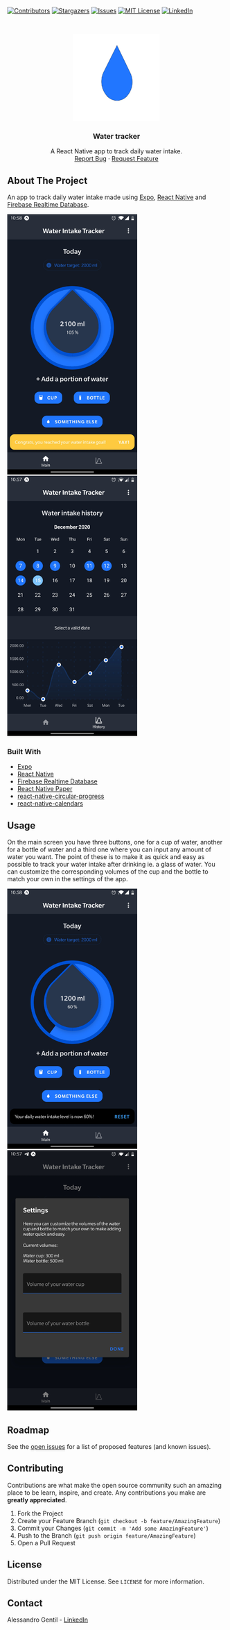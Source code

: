 <!-- PROJECT SHIELDS -->
<!--
*** I'm using markdown "reference style" links for readability.
*** Reference links are enclosed in brackets [ ] instead of parentheses ( ).
*** See the bottom of this document for the declaration of the reference variables
*** for contributors-url, forks-url, etc. This is an optional, concise syntax you may use.
*** https://www.markdownguide.org/basic-syntax/#reference-style-links
-->
<p><a href="https://github.com/vyseclown/water-tracker/graphs/contributors"><img src="https://camo.githubusercontent.com/91dfc4fbed923282b13e102dcb8808d00cea41e0740ef93874d0f69dc8954e1a/68747470733a2f2f696d672e736869656c64732e696f2f6769746875622f636f6e7472696275746f72732f68656e657474616a612f77617465722d747261636b65722e7376673f7374796c653d666f722d7468652d6261646765" alt="Contributors" data-canonical-src="https://img.shields.io/github/contributors/vyseclown/water-tracker.svg?style=for-the-badge" style="max-width:100%;"></a>
<a href="https://github.com/vyseclown/water-tracker/stargazers"><img src="https://camo.githubusercontent.com/e7c913d23be20101195bfe2fbf582246f5d0f5f22902f0ed9ecf54a83439266b/68747470733a2f2f696d672e736869656c64732e696f2f6769746875622f73746172732f68656e657474616a612f77617465722d747261636b65722e7376673f7374796c653d666f722d7468652d6261646765" alt="Stargazers" data-canonical-src="https://img.shields.io/github/stars/vyseclown/water-tracker.svg?style=for-the-badge" style="max-width:100%;"></a>
<a href="https://github.com/vyseclown/water-tracker/issues"><img src="https://camo.githubusercontent.com/45e9ba3a387499ac90957fed1e3d354716f11965cd7bcd4bbdbe0d1777302ab2/68747470733a2f2f696d672e736869656c64732e696f2f6769746875622f6973737565732f68656e657474616a612f77617465722d747261636b65722e7376673f7374796c653d666f722d7468652d6261646765" alt="Issues" data-canonical-src="https://img.shields.io/github/issues/vyseclown/water-tracker.svg?style=for-the-badge" style="max-width:100%;"></a>
<a href="https://github.com/vyseclown/water-tracker/blob/main/LICENSE"><img src="https://camo.githubusercontent.com/09088012a1d5fd655c00a219694a11490b77a1e461cac4b0bf7a1ba4a259549b/68747470733a2f2f696d672e736869656c64732e696f2f6769746875622f6c6963656e73652f68656e657474616a612f77617465722d747261636b65722e7376673f7374796c653d666f722d7468652d6261646765" alt="MIT License" data-canonical-src="https://img.shields.io/github/license/vyseclown/water-tracker.svg?style=for-the-badge" style="max-width:100%;"></a>
<a href="/vyseclown/water-tracker/blob/main/linkedin.com/in/alessandrogentil"><img src="https://camo.githubusercontent.com/1ffde4ea8d2869a62cdf80282516c524e1109befc83d6339aae7a55d94ff4ae5/68747470733a2f2f696d672e736869656c64732e696f2f62616467652f2d4c696e6b6564496e2d626c61636b2e7376673f7374796c653d666f722d7468652d6261646765266c6f676f3d6c696e6b6564696e26636f6c6f72423d353535" alt="LinkedIn" data-canonical-src="https://img.shields.io/badge/-LinkedIn-black.svg?style=for-the-badge&amp;logo=linkedin&amp;colorB=555" style="max-width:100%;"></a></p>


<!-- PROJECT LOGO -->
<br />
<p align="center">
  <a href="https://github.com/vyseclown/water-tracker/">
    <img src="assets/logo.png" alt="Logo" width="200" height="200">
  </a>

  <h3 align="center">Water tracker</h3>

  <p align="center">
    A React Native app to track daily water intake.
    <br />
    <a href="https://github.com/vyseclown/water-tracker/issues">Report Bug</a>
    ·
    <a href="https://github.com/vyseclown/water-tracker/issues">Request Feature</a>
  </p>
</p>



<!-- TABLE OF CONTENTS -->



<!-- ABOUT THE PROJECT -->
## About The Project

An app to track daily water intake made using [Expo](https://expo.io/), [React Native](https://reactnative.dev/) and [Firebase Realtime Database](https://firebase.google.com/docs/database).

<img src="./assets/Screenshot_20201215-225828.jpg" width="300" alt="Screenshot of project"/>   <img src="./assets/Screenshot_20201215-225728.jpg" width="300" alt="Screenshot of project"/>


### Built With

* [Expo](https://expo.io/)
* [React Native](https://reactnative.dev/)
* [Firebase Realtime Database](https://firebase.google.com/docs/database)
* [React Native Paper](https://callstack.github.io/react-native-paper/)
* [react-native-circular-progress](https://github.com/bartgryszko/react-native-circular-progress)
* [react-native-calendars](https://github.com/wix/react-native-calendars)

<!-- USAGE EXAMPLES -->
## Usage

On the main screen you have three buttons, one for a cup of water, another for a bottle of water and a third one where you can input any amount of water you want. The point of these is to make it as quick and easy as possible to track your water intake after drinking ie. a glass of water. You can customize the corresponding volumes of the cup and the bottle to match your own in the settings of the app.

<img src="./assets/Screenshot_20201215-225821.jpg" width="300" alt="Screenshot of project"/>   <img src="./assets/Screenshot_20201215-225744.jpg" width="300" alt="Screenshot of project"/>


<!-- ROADMAP -->
## Roadmap

See the [open issues](https://github.com/vyseclown/water-tracker/issues) for a list of proposed features (and known issues).


<!-- CONTRIBUTING -->
## Contributing

Contributions are what make the open source community such an amazing place to be learn, inspire, and create. Any contributions you make are **greatly appreciated**.

1. Fork the Project
2. Create your Feature Branch (`git checkout -b feature/AmazingFeature`)
3. Commit your Changes (`git commit -m 'Add some AmazingFeature'`)
4. Push to the Branch (`git push origin feature/AmazingFeature`)
5. Open a Pull Request



<!-- LICENSE -->
## License

Distributed under the MIT License. See `LICENSE` for more information.



<!-- CONTACT -->
## Contact

Alessandro Gentil - [LinkedIn](https://www.linkedin.com/in/alessandrogentil/)
